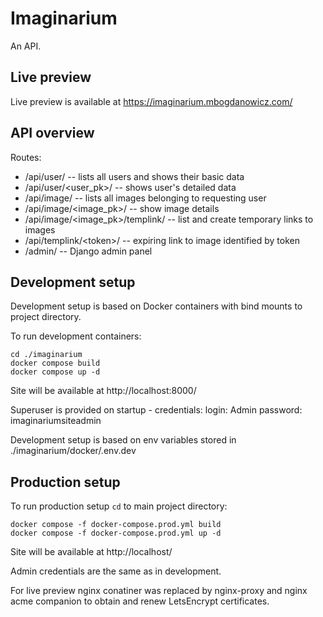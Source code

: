 # Imaginarium

An API.


## Live preview
Live preview is available at https://imaginarium.mbogdanowicz.com/


## API overview

Routes:
- /api/user/ -- lists all users and shows their basic data
- /api/user/\<user_pk\>/ -- shows user's detailed data
- /api/image/ -- lists all images belonging to requesting user
- /api/image/\<image_pk\>/ -- show image details
- /api/image/\<image_pk\>/templink/ -- list and create temporary links to images
- /api/templink/\<token\>/ -- expiring link to image identified by token
- /admin/ -- Django admin panel


## Development setup

Development setup is based on Docker containers with bind mounts
to project directory.

To run development containers:
```
cd ./imaginarium
docker compose build
docker compose up -d
```

Site will be available at http://localhost:8000/

Superuser is provided on startup - credentials:
login:      Admin
password:   imaginariumsiteadmin

Development setup is based on env variables stored in
./imaginarium/docker/.env.dev


## Production setup

To run production setup `cd` to main project directory:
```
docker compose -f docker-compose.prod.yml build
docker compose -f docker-compose.prod.yml up -d
```

Site will be available at http://localhost/

Admin credentials are the same as in development.

For live preview nginx conatiner was replaced by nginx-proxy 
and nginx acme companion to obtain and renew LetsEncrypt certificates.





